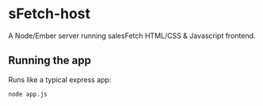 # sFetch-host

A Node/Ember server running salesFetch HTML/CSS & Javascript frontend. 

## Running the app

Runs like a typical express app:

    node app.js
